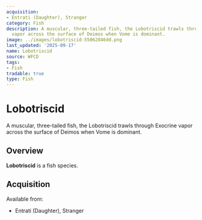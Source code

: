 ```yaml
---
acquisition:
- Entrati (Daughter), Stranger
category: Fish
description: A muscular, three-tailed fish, the Lobotriscid trawls through Exocrine
  vapor across the surface of Deimos when Vome is dominant.
image: ../images/lobotriscid-55062846dd.png
last_updated: '2025-09-17'
name: Lobotriscid
source: WFCD
tags:
- Fish
tradable: true
type: Fish
---
```


# Lobotriscid

A muscular, three-tailed fish, the Lobotriscid trawls through Exocrine vapor across the surface of Deimos when Vome is dominant.

## Overview

**Lobotriscid** is a fish species.

## Acquisition

Available from:
- Entrati (Daughter), Stranger

